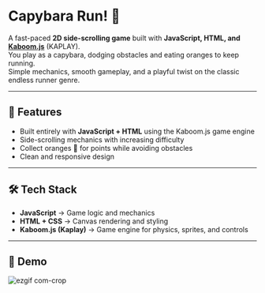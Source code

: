 # Capybara Run! 🍊

A fast-paced **2D side-scrolling game** built with **JavaScript, HTML, and [Kaboom.js](https://kaboomjs.com/)** (KAPLAY).  
You play as a capybara, dodging obstacles and eating oranges to keep running.  
Simple mechanics, smooth gameplay, and a playful twist on the classic endless runner genre.  

---

## 🚀 Features
- Built entirely with **JavaScript + HTML** using the Kaboom.js game engine  
- Side-scrolling mechanics with increasing difficulty  
- Collect oranges 🍊 for points while avoiding obstacles  
- Clean and responsive design  

---

## 🛠️ Tech Stack
- **JavaScript** → Game logic and mechanics  
- **HTML + CSS** → Canvas rendering and styling  
- **Kaboom.js (Kaplay)** → Game engine for physics, sprites, and controls  

---

## 📸 Demo

![ezgif com-crop](https://github.com/user-attachments/assets/f1ef910d-3b20-4f41-ba91-6d8b1ade4e5b)
